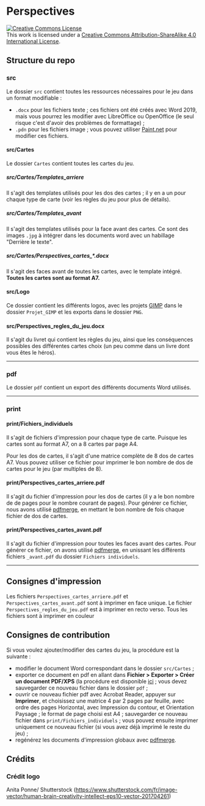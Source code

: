 # Perspectives

<a rel="license" href="http://creativecommons.org/licenses/by-sa/4.0/"><img alt="Creative Commons License" style="border-width:0" src="https://i.creativecommons.org/l/by-sa/4.0/88x31.png" /></a><br />This work is licensed under a <a rel="license" href="http://creativecommons.org/licenses/by-sa/4.0/">Creative Commons Attribution-ShareAlike 4.0 International License</a>.

## Structure du repo

### src

Le dossier `src` contient toutes les ressources nécessaires pour le jeu dans un format modifiable :
- `.docx` pour les fichiers texte ; ces fichiers ont été créés avec Word 2019, mais vous pourrez les modifier avec LibreOffice ou OpenOffice (le seul risque c'est d'avoir des problèmes de formattage) ;
- `.pdn` pour les fichiers image ; vous pouvez utiliser [Paint.net](https://www.getpaint.net/download.html) pour modifier ces fichiers.

#### src/Cartes

Le dossier `Cartes` contient toutes les cartes du jeu. 

##### src/Cartes/Templates_arriere

Il s'agit des templates utilisés pour les dos des cartes ; il y en a un pour chaque type de carte (voir les règles du jeu pour plus de détails).

##### src/Cartes/Templates_avant

Il s'agit des templates utilisés pour la face avant des cartes. Ce sont des images `.jpg` à intégrer dans les documents word avec un habillage "Derrière le texte".

##### src/Cartes/Perspectives_cartes_\*.docx

Il s'agit des faces avant de toutes les cartes, avec le template intégré. **Toutes les cartes sont au format A7.**

#### src/Logo

Ce dossier contient les différents logos, avec les projets [GIMP](https://www.gimp.org/downloads/) dans le dossier `Projet_GIMP` et les exports dans le dossier `PNG`.

#### src/Perspectives_regles_du_jeu.docx

Il s'agit du livret qui contient les règles du jeu, ainsi que les conséquences possibles des différentes cartes choix (un peu comme dans un livre dont vous êtes le héros).

---

### pdf

Le dossier `pdf` contient un export des différents documents Word utilisés.

---

### print

#### print/Fichiers_individuels
 
Il s'agit de fichiers d'impression pour chaque type de carte. Puisque les cartes sont au format A7, on a 8 cartes par page A4.

Pour les dos de cartes, il s'agit d'une matrice complète de 8 dos de cartes A7. Vous pouvez utiliser ce fichier pour imprimer le bon nombre de dos de cartes pour le jeu (par multiples de 8).

#### print/Perspectives_cartes_arriere.pdf

Il s'agit du fichier d'impression pour les dos de cartes (il y a le bon nombre de de pages pour le nombre courant de pages). Pour générer ce fichier, nous avons utilisé [pdfmerge](https://www.pdfmerge.com/), en mettant le bon nombre de fois chaque fichier de dos de cartes.

#### print/Perspectives_cartes_avant.pdf

Il s'agit du fichier d'impression pour toutes les faces avant des cartes. Pour générer ce fichier, on avons utilisé [pdfmerge](https://www.pdfmerge.com/), en unissant les différents fichiers `_avant.pdf` du dossier `Fichiers individuels`.

---

## Consignes d'impression
Les fichiers `Perspectives_cartes_arriere.pdf` et `Perspectives_cartes_avant.pdf` sont à imprimer en face unique. 
Le fichier `Perspectives_regles_du_jeu.pdf` est à imprimer en recto verso. 
Tous les fichiers sont à imprimer en couleur 

## Consignes de contribution

Si vous voulez ajouter/modifier des cartes du jeu, la procédure est la suivante :
- modifier le document Word correspondant dans le dossier `src/Cartes` ;
- exporter ce document en pdf en allant dans **Fichier > Exporter > Créer un document PDF/XPS** (la procédure est disponible [ici](https://support.office.com/fr-fr/article/enregistrer-ou-convertir-au-format-pdf-ou-xps-d85416c5-7d77-4fd6-a216-6f4bf7c7c110?ui=fr-FR&rs=fr-FR&ad=FR) ; vous devez sauvegarder ce nouveau fichier dans le dossier `pdf` ;
- ouvrir ce nouveau fichier pdf avec Acrobat Reader, appuyer sur **Imprimer**, et choisissez une matrice 4 par 2 pages par feuille, avec ordre des pages Horizontal, avec Impression du contour, et Orientation Paysage ; le format de page choisi est A4 ; sauvegarder ce nouveau fichier dans `print/Fichiers_individuels` ; vous pouvez ensuite imprimer uniquement ce nouveau fichier (si vous avez déjà imprimé le reste du jeu) ;
- regénérez les documents d'impression globaux avec [pdfmerge](https://www.pdfmerge.com/).

## Crédits

### Crédit logo

Anita Ponne/ Shutterstock (<https://www.shutterstock.com/fr/image-vector/human-brain-creativity-intellect-eps10-vector-201704261>)


